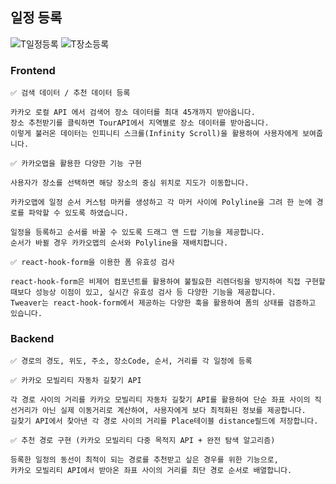 ## 일정 등록

![T일정등록](https://github.com/ValueWith/.github/assets/110911811/7674c389-71f8-4691-9fdc-9c8d17fe34b7)
![T장소등록](https://github.com/ValueWith/.github/assets/110911811/c7d0117b-9dd8-4c1d-b93d-346fcec6f337)

### Frontend

```
✅ 검색 데이터 / 추천 데이터 등록

카카오 로컬 API 에서 검색어 장소 데이터를 최대 45개까지 받아옵니다.
장소 추천받기를 클릭하면 TourAPI에서 지역별로 장소 데이터를 받아옵니다.
이렇게 불러온 데이터는 인피니티 스크롤(Infinity Scroll)을 활용하여 사용자에게 보여줍니다.
```

```
✅ 카카오맵을 활용한 다양한 기능 구현

사용자가 장소를 선택하면 해당 장소의 중심 위치로 지도가 이동합니다.

카카오맵에 일정 순서 커스텀 마커를 생성하고 각 마커 사이에 Polyline을 그려 한 눈에 경로를 파악할 수 있도록 하였습니다.

일정을 등록하고 순서를 바꿀 수 있도록 드래그 앤 드랍 기능을 제공합니다.
순서가 바뀔 경우 카카오맵의 순서와 Polyline을 재배치합니다.
```

```
✅ react-hook-form을 이용한 폼 유효성 검사

react-hook-form은 비제어 컴포넌트를 활용하여 불필요한 리렌더링을 방지하여 직접 구현할 때보다 성능상 이점이 있고, 실시간 유효성 검사 등 다양한 기능을 제공합니다.
Tweaver는 react-hook-form에서 제공하는 다양한 훅을 활용하여 폼의 상태를 검증하고 있습니다.
```

### Backend

```
✅ 경로의 경도, 위도, 주소, 장소Code, 순서, 거리를 각 일정에 등록
```

```
✅ 카카오 모빌리티 자동차 길찾기 API

각 경로 사이의 거리를 카카오 모빌리티 자동차 길찾기 API를 활용하여 단순 좌표 사이의 직선거리가 아닌 실제 이동거리로 계산하여, 사용자에게 보다 최적화된 정보를 제공합니다.
길찾기 API에서 찾아낸 각 경로 사이의 거리를 Place테이블 distance필드에 저장합니다.
```

```
✅ 추천 경로 구현 (카카오 모빌리티 다중 목적지 API + 완전 탐색 알고리즘)

등록한 일정의 동선이 최적이 되는 경로를 추천받고 싶은 경우를 위한 기능으로,
카카오 모빌리티 API에서 받아온 좌표 사이의 거리를 최단 경로 순서로 배열합니다.
```
